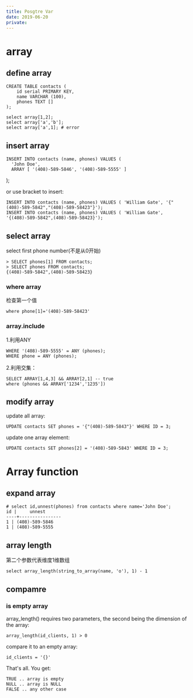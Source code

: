 ```yaml
---
title: Posgtre Var
date: 2019-06-20
private:
---
```

# array

## define array

    CREATE TABLE contacts (
        id serial PRIMARY KEY,
        name VARCHAR (100),
        phones TEXT []
    );

    select array[1,2];
    select array['a','b'];
    select array['a',1]; # error

## insert array
    INSERT INTO contacts (name, phones) VALUES (
      'John Doe',
      ARRAY [ '(408)-589-5846', '(408)-589-5555' ]
   );

or use bracket to insert:

    INSERT INTO contacts (name, phones) VALUES ( 'William Gate', '{"(408)-589-5842","(408)-589-58423"}');
    INSERT INTO contacts (name, phones) VALUES ( 'William Gate', '{(408)-589-5842",(408)-589-58423}');

## select array
select first phone number(不是从0开始)

    > SELECT phones[1] FROM contacts;
    > SELECT phones FROM contacts;
    {(408)-589-5842",(408)-589-58423}

### where array
检查第一个值

    where phone[1]='(408)-589-58423'

### array.include
1.利用ANY

    WHERE '(408)-589-5555' = ANY (phones);
    WHERE phone = ANY (phones);

2.利用交集：

    SELECT ARRAY[1,4,3] && ARRAY[2,1] -- true
    where (phones && ARRAY['1234','1235'])

## modify array
update all array:

    UPDATE contacts SET phones = '{"(408)-589-5843"}' WHERE ID = 3;

update one array element:

    UPDATE contacts SET phones[2] = '(408)-589-5843' WHERE ID = 3; 

# Array function
## expand array
    # select id,unnest(phones) from contacts where name='John Doe';
    id |     unnest
    ----+----------------
    1 | (408)-589-5846
    1 | (408)-589-5555

## array length
第二个参数代表维度1维数组

    select array_length(string_to_array(name, 'o'), 1) - 1

## compamre
### is empty array
array_length() requires two parameters, the second being the dimension of the array:

    array_length(id_clients, 1) > 0

compare it to an empty array:

    id_clients = '{}'

That's all. You get:

    TRUE .. array is empty
    NULL .. array is NULL
    FALSE .. any other case

